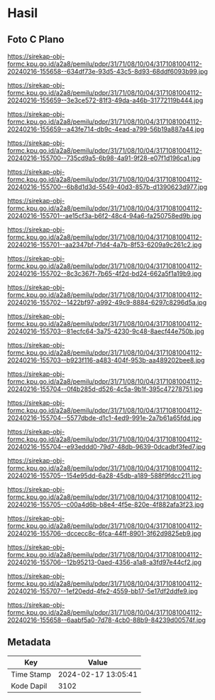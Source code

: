 # Hasil

## Foto C Plano

https://sirekap-obj-formc.kpu.go.id/a2a8/pemilu/pdpr/31/71/08/10/04/3171081004112-20240216-155658--634df73e-93d5-43c5-8d93-68ddf6093b99.jpg

https://sirekap-obj-formc.kpu.go.id/a2a8/pemilu/pdpr/31/71/08/10/04/3171081004112-20240216-155659--3e3ce572-81f3-49da-a46b-31772119b444.jpg

https://sirekap-obj-formc.kpu.go.id/a2a8/pemilu/pdpr/31/71/08/10/04/3171081004112-20240216-155659--a43fe714-db9c-4ead-a799-56b19a887a44.jpg

https://sirekap-obj-formc.kpu.go.id/a2a8/pemilu/pdpr/31/71/08/10/04/3171081004112-20240216-155700--735cd9a5-6b98-4a91-9f28-e07f1d196ca1.jpg

https://sirekap-obj-formc.kpu.go.id/a2a8/pemilu/pdpr/31/71/08/10/04/3171081004112-20240216-155700--6b8d1d3d-5549-40d3-857b-d1390623d977.jpg

https://sirekap-obj-formc.kpu.go.id/a2a8/pemilu/pdpr/31/71/08/10/04/3171081004112-20240216-155701--ae15cf3a-b6f2-48c4-94a6-fa250758ed9b.jpg

https://sirekap-obj-formc.kpu.go.id/a2a8/pemilu/pdpr/31/71/08/10/04/3171081004112-20240216-155701--aa2347bf-71d4-4a7b-8f53-6209a9c261c2.jpg

https://sirekap-obj-formc.kpu.go.id/a2a8/pemilu/pdpr/31/71/08/10/04/3171081004112-20240216-155702--8c3c367f-7b65-4f2d-bd24-662a5f1a19b9.jpg

https://sirekap-obj-formc.kpu.go.id/a2a8/pemilu/pdpr/31/71/08/10/04/3171081004112-20240216-155702--1422bf97-a992-49c9-8884-6297c8296d5a.jpg

https://sirekap-obj-formc.kpu.go.id/a2a8/pemilu/pdpr/31/71/08/10/04/3171081004112-20240216-155703--81ecfc64-3a75-4230-9c48-8aecf44e750b.jpg

https://sirekap-obj-formc.kpu.go.id/a2a8/pemilu/pdpr/31/71/08/10/04/3171081004112-20240216-155703--b923f116-a483-404f-953b-aa489202bee8.jpg

https://sirekap-obj-formc.kpu.go.id/a2a8/pemilu/pdpr/31/71/08/10/04/3171081004112-20240216-155704--0f4b285d-d526-4c5a-9b1f-395c47278751.jpg

https://sirekap-obj-formc.kpu.go.id/a2a8/pemilu/pdpr/31/71/08/10/04/3171081004112-20240216-155704--5577dbde-d1c1-4ed9-991e-2a7b61a65fdd.jpg

https://sirekap-obj-formc.kpu.go.id/a2a8/pemilu/pdpr/31/71/08/10/04/3171081004112-20240216-155704--e93eddd0-79d7-48db-9639-0dcadbf3fed7.jpg

https://sirekap-obj-formc.kpu.go.id/a2a8/pemilu/pdpr/31/71/08/10/04/3171081004112-20240216-155705--154e95dd-6a28-45db-a189-588f9fdcc211.jpg

https://sirekap-obj-formc.kpu.go.id/a2a8/pemilu/pdpr/31/71/08/10/04/3171081004112-20240216-155705--c00a4d6b-b8e4-4f5e-820e-4f882afa3f23.jpg

https://sirekap-obj-formc.kpu.go.id/a2a8/pemilu/pdpr/31/71/08/10/04/3171081004112-20240216-155706--dccecc8c-6fca-44ff-8901-3f62d9825eb9.jpg

https://sirekap-obj-formc.kpu.go.id/a2a8/pemilu/pdpr/31/71/08/10/04/3171081004112-20240216-155706--12b95213-0aed-4356-a1a8-a3fd97e44cf2.jpg

https://sirekap-obj-formc.kpu.go.id/a2a8/pemilu/pdpr/31/71/08/10/04/3171081004112-20240216-155707--1ef20edd-4fe2-4559-bb17-5e17df2ddfe9.jpg

https://sirekap-obj-formc.kpu.go.id/a2a8/pemilu/pdpr/31/71/08/10/04/3171081004112-20240216-155658--6aabf5a0-7d78-4cb0-88b9-84239d00574f.jpg


## Metadata

| Key        | Value               |
| ---------- | ------------------- |
| Time Stamp | 2024-02-17 13:05:41 |
| Kode Dapil | 3102                |



